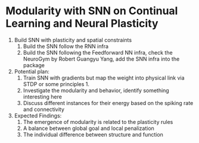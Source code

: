 # Modularity with SNN on Continual Learning and Neural Plasticity


1. Build SNN with plasticity and spatial constraints
    1. Build the SNN follow the RNN infra
    2. Build the SNN following the Feedforward NN infra, check the NeuroGym by Robert Guangyu Yang, add the SNN infra into the package
2. Potential plan:
    1. Train SNN with gradients but map the weight into physical link via STDP or some principles
        1. 
    2. Investigate the modularity and behavior, identify something interesting here
    3. Discuss different instances for their energy based on the spiking rate and connectivity
3. Expected Findings:
    1. The emergence of modularity is related to the plasticity rules
    2. A balance between global goal and local penalization
    3. The individual difference between structure and function